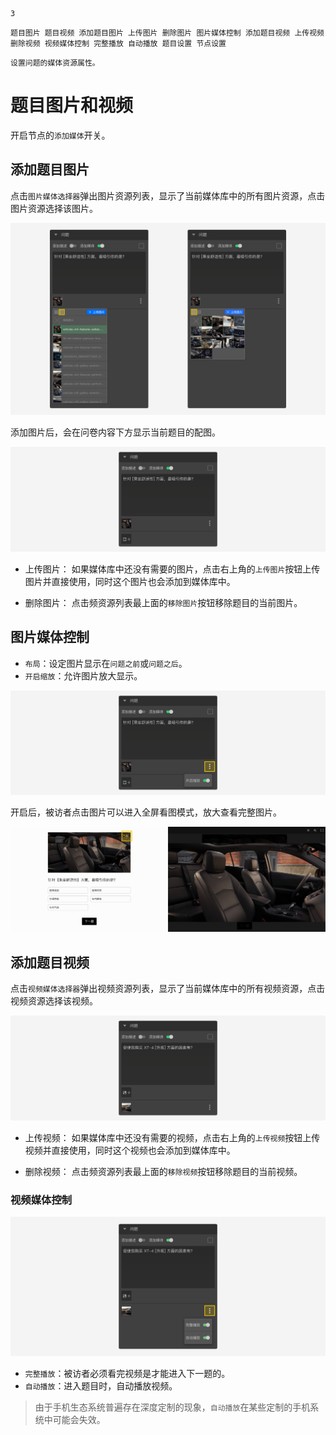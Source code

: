 ```index
3
```
```tag
题目图片 题目视频 添加题目图片 上传图片 删除图片 图片媒体控制 添加题目视频 上传视频 删除视频 视频媒体控制 完整播放 自动播放 题目设置 节点设置
```
```summary
设置问题的媒体资源属性。
```
# 题目图片和视频

开启节点的`添加媒体`开关。

## 添加题目图片
点击`图片媒体选择器`弹出图片资源列表，显示了当前媒体库中的所有图片资源，点击图片资源选择该图片。

<img src='../assets/01questionSetting/03questionPictureAndVideo/image-menu.png'>

添加图片后，会在问卷内容下方显示当前题目的配图。

<img src='../assets/01questionSetting/03questionPictureAndVideo/image.png'>

+ 上传图片：
如果媒体库中还没有需要的图片，点击右上角的`上传图片`按钮上传图片并直接使用，同时这个图片也会添加到媒体库中。

+ 删除图片：
点击频资源列表最上面的`移除图片`按钮移除题目的当前图片。

## 图片媒体控制
+ `布局`：设定图片显示在`问题之前`或`问题之后`。
+ `开启缩放`：允许图片放大显示。
  
<img src='../assets/01questionSetting/03questionPictureAndVideo/zoom-in.png'>

开启后，被访者点击图片可以进入全屏看图模式，放大查看完整图片。

<img src='../assets/01questionSetting/03questionPictureAndVideo/zoom-in-preview.png'>

## 添加题目视频
点击`视频媒体选择器`弹出视频资源列表，显示了当前媒体库中的所有视频资源，点击视频资源选择该视频。

<img src='../assets/01questionSetting/03questionPictureAndVideo/video.png'>

+ 上传视频：
如果媒体库中还没有需要的视频，点击右上角的`上传视频`按钮上传视频并直接使用，同时这个视频也会添加到媒体库中。

+ 删除视频：
点击频资源列表最上面的`移除视频`按钮移除题目的当前视频。

### 视频媒体控制

<img src='../assets/01questionSetting/03questionPictureAndVideo/auto-play.png'>

+ `完整播放`：被访者必须看完视频是才能进入下一题的。
+ `自动播放`：进入题目时，自动播放视频。

> 由于手机生态系统普遍存在深度定制的现象，`自动播放`在某些定制的手机系统中可能会失效。

